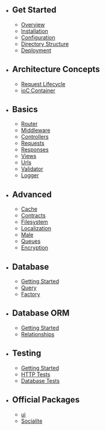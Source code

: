 - ## Get Started
    - [Overview](/{{route}}/{{version}}/getting_started/overview)
    - [Installation](/{{route}}/{{version}}/getting_started/installation)
    - [Configuration](/{{route}}/{{version}}/getting_started/configuration)
    - [Directory Structure](/{{route}}/{{version}}/getting_started/directory_structure)
    - [Deployment](/{{route}}/{{version}}/getting_started/deployment)

- ## Architecture Concepts
    - [Request Lifecycle](/{{route}}/{{version}}/concepts/lifecycle)
    - [ioC Container](/{{route}}/{{version}}/concepts/ioc_container)

- ## Basics
    - [Router](/{{route}}/{{version}}/basics/router)
    - [Middleware](/{{route}}/{{version}}/basics/middleware)
    - [Controllers](/{{route}}/{{version}}/basics/controllers)
    - [Requests](/{{route}}/{{version}}/basics/requests)
    - [Responses](/{{route}}/{{version}}/basics/responses)
    - [Views](/{{route}}/{{version}}/basics/views)
    - [Urls](/{{route}}/{{version}}/basics/urls)
    - [Validator](/{{route}}/{{version}}/basics/validator)
    - [Logger](/{{route}}/{{version}}/basics/logger)

- ## Advanced
    - [Cache](/{{route}}/{{version}}/advanced/cache)
    - [Contracts](/{{route}}/{{version}}/advanced/contracts)
    - [Filesystem](/{{route}}/{{version}}/advanced/filesystem)
    - [Localization](/{{route}}/{{version}}/advanced/localization)
    - [Male](/{{route}}/{{version}}/advanced/male)
    - [Queues](/{{route}}/{{version}}/advanced/queues)
    - [Encryption](/{{route}}/{{version}}/advanced/encryption)

- ## Database
    - [Getting Started](/{{route}}/{{version}}/database/overview)
    - [Query](/{{route}}/{{version}}/database/installation)
    - [Factory](/{{route}}/{{version}}/database/installation)
- ## Database ORM
    - [Getting Started](/{{route}}/{{version}}/orm/overview)
    - [Relationships](/{{route}}/{{version}}/orm/installation)
- ## Testing
    - [Getting Started](/{{route}}/{{version}}/testing/overview)
    - [HTTP Tests](/{{route}}/{{version}}/testing/installation)
    - [Database Tests](/{{route}}/{{version}}/testing/installation)
- ## Official Packages
    - [ui](/{{route}}/{{version}}/packages/installation)
    - [Socialite](/{{route}}/{{version}}/packages/overview)

